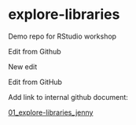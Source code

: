 # explore-libraries
Demo repo for RStudio workshop

Edit from Github

New edit

Edit from GitHub

Add link to internal github document:

[01_explore-libraries_jenny](01_explore-libraries_jenny.md)
